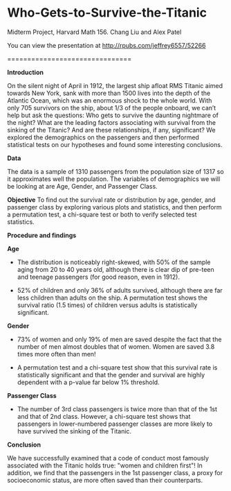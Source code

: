 Who-Gets-to-Survive-the-Titanic
===============================

Midterm Project, Harvard Math 156. Chang Liu and Alex Patel

You can view the presentation at http://rpubs.com/jeffrey6557/52266

===============================

**Introduction**

On the silent night of April in 1912, the largest ship afloat RMS Titanic aimed towards New York, sank with more than 1500 lives into the depth of the Atlantic Ocean, which was an enormous shock to the whole world. With only 705 survivors on the ship, about 1/3 of the people onboard, we can’t help but ask the questions: Who gets to survive the daunting nightmare of the night? What are the leading factors associating with survival from the sinking of the Titanic? And are these relationships, if any, significant? We explored the demographics on the passengers and then performed statistical tests on our hypotheses and found some interesting conclusions. 


**Data**

The data is a sample of 1310 passengers from the population size of 1317 so it approximates well the population. The variables of demographics we will be looking at are Age, Gender, and Passenger Class.


**Objective** 
To find out the survival rate or distribution by age, gender, and passenger class by exploring various plots and statistics, and then perform a permutation test, a chi-square test or both to verify selected test statistics.


**Procedure and findings**

**Age**

* The distribution is noticeably right-skewed, with 50% of the sample aging from 20 to 40 years old, although there is clear dip of pre-teen and teenage passengers (for good reason, even in 1912).

* 52% of children and only 36% of adults survived, although there are far less children than adults on the ship. A permutation test shows the survival ratio (1.5 times) of children versus adults is statistically significant.

**Gender**

* 73% of women and only 19% of men are saved despite the fact that the number of men almost doubles that of women. Women are saved 3.8 times more often than men! 

* A permutation test and a chi-square test show that this survival rate is statistically significant and that the gender and survival are highly dependent with a p-value far below 1% threshold.  

**Passenger Class**

* The number of 3rd class passengers is twice more than that of the 1st and that of 2nd class. However, a chi-square test shows that passengers in lower-numbered passenger classes are more likely to have survived the sinking of the Titanic.


**Conclusion**

We have successfully examined that a code of conduct most famously associated with the Titanic holds true: "women and children first"! In addition, we find that the passengers in the 1st passenger class, a proxy for socioeconomic status, are more often saved than their counterparts.

